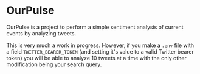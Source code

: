# OurPulse

OurPulse is a project to perform a simple sentiment analysis of current events by analyzing tweets.

This is very much a work in progress. However, if you make a `.env` file with a field `TWITTER_BEARER_TOKEN` (and setting it's value to a valid Twitter bearer token) you will be able to analyze 10 tweets at a time with the only other modification being your search query.
